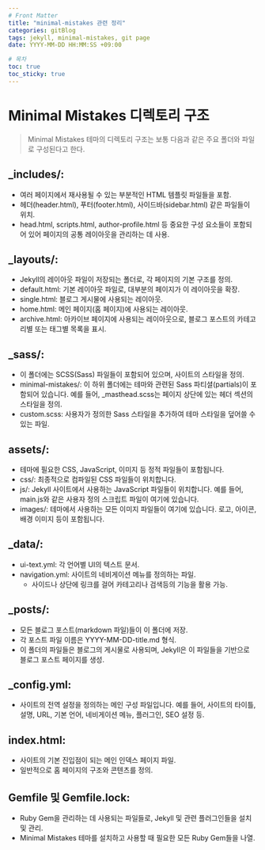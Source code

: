 ```yaml
---
# Front Matter
title: "minimal-mistakes 관련 정리"
categories: gitBlog
tags: jekyll, minimal-mistakes, git page
date: YYYY-MM-DD HH:MM:SS +09:00

# 목차
toc: true  
toc_sticky: true 
---
```

# Minimal Mistakes 디렉토리 구조

> Minimal Mistakes 테마의 디렉토리 구조는 보통 다음과 같은 주요 폴더와 파일로 구성된다고 한다.

## _includes/:
- 여러 페이지에서 재사용될 수 있는 부분적인 HTML 템플릿 파일들을 포함.
- 헤더(header.html), 푸터(footer.html), 사이드바(sidebar.html) 같은 파일들이 위치.
- head.html, scripts.html, author-profile.html 등 중요한 구성 요소들이 포함되어 있어 페이지의 공통 레이아웃을 관리하는 데 사용.

## _layouts/:
- Jekyll의 레이아웃 파일이 저장되는 폴더로, 각 페이지의 기본 구조를 정의.
- default.html: 기본 레이아웃 파일로, 대부분의 페이지가 이 레이아웃을 확장.
- single.html: 블로그 게시물에 사용되는 레이아웃.
- home.html: 메인 페이지(홈 페이지)에 사용되는 레이아웃.
- archive.html: 아카이브 페이지에 사용되는 레이아웃으로, 블로그 포스트의 카테고리별 또는 태그별 목록을 표시.

## _sass/:
- 이 폴더에는 SCSS(Sass) 파일들이 포함되어 있으며, 사이트의 스타일을 정의.
- minimal-mistakes/: 이 하위 폴더에는 테마와 관련된 Sass 파티셜(partials)이 포함되어 있습니다. 예를 들어, _masthead.scss는 페이지 상단에 있는 헤더 섹션의 스타일을 정의.
- custom.scss: 사용자가 정의한 Sass 스타일을 추가하여 테마 스타일을 덮어쓸 수 있는 파일.

## assets/:
- 테마에 필요한 CSS, JavaScript, 이미지 등 정적 파일들이 포함됩니다.
- css/: 최종적으로 컴파일된 CSS 파일들이 위치합니다.
- js/: Jekyll 사이트에서 사용하는 JavaScript 파일들이 위치합니다. 예를 들어, main.js와 같은 사용자 정의 스크립트 파일이 여기에 있습니다.
- images/: 테마에서 사용하는 모든 이미지 파일들이 여기에 있습니다. 로고, 아이콘, 배경 이미지 등이 포함됩니다.

## _data/:
- ui-text.yml: 각 언어별 UI의 텍스트 문서.
- navigation.yml: 사이트의 네비게이션 메뉴를 정의하는 파일.
  - 사이드나 상단에 링크를 걸어 카테고리나 검색등의 기능을 활용 가능.

## _posts/:

- 모든 블로그 포스트(markdown 파일)들이 이 폴더에 저장.
- 각 포스트 파일 이름은 YYYY-MM-DD-title.md 형식.
- 이 폴더의 파일들은 블로그의 게시물로 사용되며, Jekyll은 이 파일들을 기반으로 블로그 포스트 페이지를 생성.

## _config.yml:

- 사이트의 전역 설정을 정의하는 메인 구성 파일입니다. 예를 들어, 사이트의 타이틀, 설명, URL, 기본 언어, 네비게이션 메뉴, 플러그인, SEO 설정 등.

## index.html:

- 사이트의 기본 진입점이 되는 메인 인덱스 페이지 파일.
- 일반적으로 홈 페이지의 구조와 콘텐츠를 정의.

## Gemfile 및 Gemfile.lock:

- Ruby Gem을 관리하는 데 사용되는 파일들로, Jekyll 및 관련 플러그인들을 설치 및 관리.
- Minimal Mistakes 테마를 설치하고 사용할 때 필요한 모든 Ruby Gem들을 나열.
